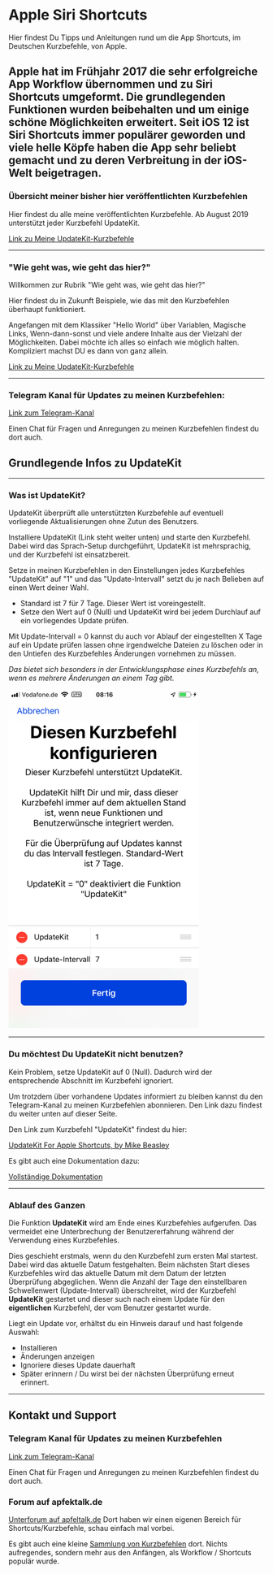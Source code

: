 # Apple Siri Shortcuts

Hier findest Du Tipps und Anleitungen rund um die App Shortcuts, im Deutschen Kurzbefehle, von Apple.

Apple hat im Frühjahr 2017 die sehr erfolgreiche App Workflow übernommen und zu Siri Shortcuts umgeformt. Die grundlegenden Funktionen wurden beibehalten und um einige schöne Möglichkeiten erweitert.
Seit iOS 12 ist Siri Shortcuts immer populärer geworden und viele helle Köpfe haben die App sehr beliebt gemacht und zu deren Verbreitung in der iOS-Welt beigetragen.
---
### Übersicht meiner bisher hier veröffentlichten Kurzbefehlen

Hier findest du alle meine veröffentlichten Kurzbefehle. Ab August 2019 unterstützt jeder Kurzbefehl UpdateKit. 

[Link zu Meine UpdateKit-Kurzbefehle](Meine-UpdateKit-Kurzbefehle#meine-updatekit-kurzbefehle)

---
### "Wie geht was, wie geht das hier?"

Willkommen zur Rubrik "Wie geht was, wie geht das hier?"

Hier findest du in Zukunft Beispiele, wie das mit den Kurzbefehlen überhaupt funktioniert.

Angefangen mit dem Klassiker "Hello World" über Variablen, Magische Links, Wenn-dann-sonst und viele andere Inhalte aus der Vielzahl der Möglichkeiten. Dabei möchte ich alles so einfach wie möglich halten. Kompliziert machst DU es dann von ganz allein.

[Link zu Meine UpdateKit-Kurzbefehle](Wie_geht_was_wie_geht_das_hier)

---
### Telegram Kanal für Updates zu meinen Kurzbefehlen:

[Link zum Telegram-Kanal](https://t.me/SC_Updates_Gwadro)

Einen Chat für Fragen und Anregungen zu meinen Kurzbefehlen findest du dort auch.

## Grundlegende Infos zu UpdateKit
---
### Was ist UpdateKit?

UpdateKit überprüft alle unterstützten Kurzbefehle auf eventuell vorliegende Aktualisierungen ohne Zutun des Benutzers.

Installiere UpdateKit (Link steht weiter unten) und starte den Kurzbefehl. Dabei wird das Sprach-Setup durchgeführt, UpdateKit ist mehrsprachig, und der Kurzbefehl ist einsatzbereit.

Setze in meinen Kurzbefehlen in den Einstellungen jedes Kurzbefehles "UpdateKit" auf  "1" und das "Update-Intervall" setzt du je nach Belieben auf einen Wert deiner Wahl.
- Standard ist 7 für 7 Tage. Dieser Wert ist voreingestellt.
- Setze den Wert auf 0 (Null) und UpdateKit wird  bei jedem Durchlauf auf ein vorliegendes Update prüfen.

Mit Update-Intervall = 0 kannst du auch vor Ablauf der eingestellten X Tage auf ein Update prüfen lassen ohne irgendwelche Dateien zu löschen oder in den Untiefen des Kurzbefehles Änderungen vornehmen zu müssen.

*Das bietet sich besonders in der Entwicklungsphase eines Kurzbefehls an, wenn es mehrere Änderungen an einem Tag gibt.*

![UpdateKit Setup](images/UpdateKit-Setup.png)

---
### Du möchtest Du UpdateKit nicht benutzen?

 Kein Problem, setze UpdateKit auf 0 (Null). Dadurch wird der entsprechende Abschnitt im Kurzbefehl ignoriert.

Um trotzdem über vorhandene Updates informiert zu bleiben kannst du den Telegram-Kanal zu meinen Kurzbefehlen abonnieren. Den Link dazu findest du weiter unten auf dieser Seite.

Den Link zum Kurzbefehl "UpdateKit" findest du hier:

[UpdateKit For Apple Shortcuts, by Mike Beasley](https://www.mikebeas.com/updatekit/)

Es gibt auch eine Dokumentation dazu:

[Vollständige Dokumentation](https://www.mikebeas.com/updatekit/docs/)

---
### Ablauf des Ganzen

Die Funktion **UpdateKit** wird am Ende eines Kurzbefehles aufgerufen. Das vermeidet eine Unterbrechung der Benutzererfahrung während der Verwendung eines Kurzbefehles.

Dies geschieht erstmals, wenn du den Kurzbefehl zum ersten Mal startest. Dabei wird das aktuelle Datum festgehalten. Beim nächsten Start dieses Kurzbefehles wird das aktuelle Datum mit dem Datum der letzten Überprüfung abgeglichen. Wenn die Anzahl der Tage den einstellbaren Schwellenwert (Update-Intervall) überschreitet, wird der Kurzbefehl **UpdateKit** gestartet und dieser such nach einem Update für den **eigentlichen** Kurzbefehl, der vom Benutzer gestartet wurde.

Liegt ein Update vor, erhältst du ein Hinweis darauf und hast folgende Auswahl:

+ Installieren
+ Änderungen anzeigen
+ Ignoriere dieses Update dauerhaft
+ Später erinnern / Du wirst bei der nächsten Überprüfung erneut erinnert.

---
## Kontakt und Support

### Telegram Kanal für Updates zu meinen Kurzbefehlen

[Link zum Telegram-Kanal](https://t.me/SC_Updates_Gwadro)

Einen Chat für Fragen und Anregungen zu meinen Kurzbefehlen findest du dort auch.

### Forum auf apfektalk.de

[Unterforum auf apfeltalk.de](https://www.apfeltalk.de/community/threads/apple-kurzbefehle-hilfe-anleitungen-kfka.533890/) Dort haben wir einen eigenen Bereich für Shortcuts/Kurzbefehle, schau einfach mal vorbei.

Es gibt auch eine kleine [Sammlung von Kurzbefehlen](https://www.apfeltalk.de/community/threads/sammlung-nuetzlicher-kurzbefehle.534621/) dort. Nichts aufregendes, sondern mehr aus den Anfängen, als Workflow / Shortcuts populär wurde.
